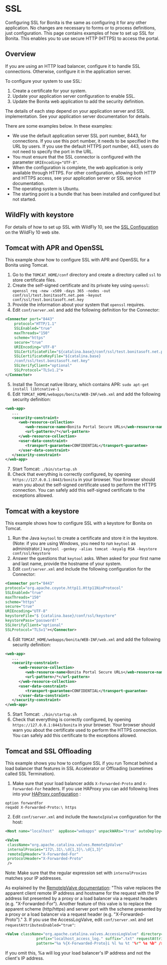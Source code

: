# SSL

Configuring SSL for Bonita is the same as configuring it for any other application. 
No changes are necessary to forms or to process definitions, just configuration. This page contains examples of how to set up SSL for Bonita. This enables you to use secure HTTP (HTTPS) to access the portal.

## Overview

If you are using an HTTP load balancer, configure it to handle SSL connections. Otherwise, configure it in the application server. 

To configure your system to use SSL:

1. Create a certificate for your system.
2. Update your application server configuration to enable SSL.
3. Update the Bonita web application to add the security definition.

The details of each step depend on your application server and SSL implementation. See your application server documentation for details.

There are some examples below. In these examples:

* We use the default application server SSL port number, 8443, for connections. If you use this port number, it needs to be specified in the URL by users. 
If you use the default HTTPS port number, 443, users do not need to specify the port in the URL.
* You must ensure that the SSL connector is configured with the parameter `URIEncoding="UTF-8"`.
* When the configuration is complete, the web application is only available through HTTPS. For other configuration, allowing both HTTP and HTTPS access, see your application server or SSL service documentation. 
* The operating system is Ubuntu.
* The starting point is a bundle that has been installed and configured but not started.

## WildFly with keystore

For details of how to set up SSL with WildFly 10, see the [SSL Configuration](https://docs.jboss.org/author/display/WFLY10/Admin+Guide#AdminGuide-EnableSSL) on the WildFly 10 web site.

## Tomcat with APR and OpenSSL

This example show how to configure SSL with APR and OpenSSL for a Bonita using Tomcat.

1. Go to the `TOMCAT_HOME/conf` directory and create a directory called `ssl` to store certificate files.
2. Create the self-signed certificate and its private key using `openssl`:   
    `openssl req -new -x509 -days 365 -nodes -out conf/ssl/test.bonitasoft.net.pem -keyout conf/ssl/test.bonitasoft.net.key`
3. Provide the information about your system that `openssl` requires.
4. Edit `conf/server.xml` and add the following definition for the Connector:
```xml
<Connector port="8443" 
    protocol="HTTP/1.1" 
    SSLEnabled="true"
    maxThreads="150" 
    scheme="https" 
    secure="true"
    URIEncoding="UTF-8"
    SSLCertificateFile="${catalina.base}/conf/ssl/test.bonitasoft.net.pem"
    SSLCertificateKeyFile="${catalina.base}
    /conf/ssl/test.bonitasoft.net.key"
    SSLVerifyClient="optional" 
    SSLProtocol="TLSv1.2">
</Connector>
```
5. Install the Tomcat native library, which contains APR: `sudo apt-get install libtcnative-1`
6. Edit `TOMCAT_HOME/webapps/bonita/WEB-INF/web.xml` and add the following security definition:
```xml
<web-app>
   ...
   <security-constraint>
      <web-resource-collection>
         <web-resource-name>Bonita Portal Secure URLs</web-resource-name>
         <url-pattern>/*</url-pattern>
      </web-resource-collection>
      <user-data-constraint>
         <transport-guarantee>CONFIDENTIAL</transport-guarantee>
      </user-data-constraint>
   </security-constraint>
</web-app>
```
7. Start Tomcat: `./bin/startup.sh`
8. Check that everything is correctly configured, by opening `https://127.0.0.1:8443/bonita` in your browser. Your browser should warn you about the self-signed certificate used to perform the HTTPS connection. You can safely add this self-signed certificate to the exceptions allowed.

## Tomcat with a keystore

This example shows how to configure SSL with a keystore for Bonita on Tomcat.

1. Run the Java `keytool` to create a certificate and store it in the keystore. 
(Note: if you are using Windows, you need to run `keytool` as administrator.)
`keytool -genkey -alias tomcat -keyalg RSA -keystore conf/ssl/keystore`
2. Answer the questions that `keytool` asks. When asked for your first name and last name, provide the hostname of your system. 
3. Edit `conf/server.xml` and include the following configuration for the Connector:
```xml
<Connector port="8443"
protocol="org.apache.coyote.http11.Http11NioProtocol" 
SSLEnabled="true"
maxThreads="150" 
scheme="https" 
secure="true"
URIEncoding="UTF-8"
keystoreFile="$ {catalina.base}/conf/ssl/keystore" 
keystorePass="password!"
SSLVerifyClient="optional" 
SSLProtocol="TLSv1"></Connector>
```
4. Edit `TOMCAT_HOME/webapps/bonita/WEB-INF/web.xml` and add the following security definition:
```xml
<web-app>
   ...
   <security-constraint>
      <web-resource-collection>
         <web-resource-name>Bonita Portal Secure URLs</web-resource-name>
         <url-pattern>/*</url-pattern>
      </web-resource-collection>
      <user-data-constraint>
         <transport-guarantee>CONFIDENTIAL</transport-guarantee>
      </user-data-constraint>
   </security-constraint>
</web-app>
```
5. Start Tomcat: `./bin/startup.sh`
6. Check that everything is correctly configured, by opening `https://127.0.0.1:8443/bonita` in your browser. Your browser should warn you about the certificate used to perform the HTTPS connection. You can safely add this certificate to the exceptions allowed.

## Tomcat and SSL Offloading

This example shows you how to configure SSL if you run Tomcat behind a load balancer that features in SSL Accelerator or Offloading (sometimes called SSL Termination).

1. Make sure that your load balancer adds `X-Forwarded-Proto` and `X-Forwarded-For` headers. 
If you use HAProxy you can add following lines into your [HAProxy configuration](http://www.haproxy.org/download/1.5/doc/configuration.txt) :
```
option forwardfor
reqadd X-Forwarded-Proto:\ https
```
2. Edit `conf/server.xml` and include the `RemoteIpValve` configuration for the host:
```xml
<Host name="localhost"  appBase="webapps" unpackWARs="true" autoDeploy="true">

<Valve
 className="org.apache.catalina.valves.RemoteIpValve"
 internalProxies="172\.31\.\d{1,3}\.\d{1,3}"
 remoteIpHeader="X-Forwarded-For"
 protocolHeader="X-Forwarded-Proto"
 />
```

Note: Make sure that the regular expression set with `internalProxies` matches your IP addresses.

As explained by the [RemoteIpValve documentation](https://tomcat.apache.org/tomcat-8.5-doc/api/org/apache/catalina/valves/RemoteIpValve.html): 
"This valve replaces the apparent client remote IP address and hostname for the request with the IP address list presented by a proxy or a load balancer via a request headers (e.g. "X-Forwarded-For"). 
Another feature of this valve is to replace the apparent scheme (http/https) and server port with the scheme presented by a proxy or a load balancer via a request header (e.g. "X-Forwarded-Proto")."
3. If you use the AccessLogValve, edit `conf/server.xml` and set `requestAttributesEnabled="true"`:
```xml
<Valve className="org.apache.catalina.valves.AccessLogValve" directory="logs"
              prefix="localhost_access_log." suffix=".txt" requestAttributesEnabled="true"
              pattern="%a %{X-Forwarded-Proto}i %l %u %t "%r" %s %b" />
```
If you omit this, %a will log your load balancer's IP address and not the client's IP address.
